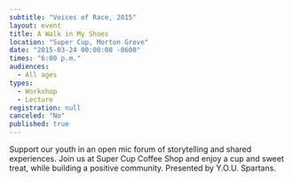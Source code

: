 ```yaml
---
subtitle: "Voices of Race, 2015"
layout: event
title: A Walk in My Shoes
location: "Super Cup, Morton Grove"
date: "2015-03-24 00:00:00 -0600"
times: "6:00 p.m."
audiences: 
  - All ages
types: 
  - Workshop
  - Lecture
registration: null
canceled: "No"
published: true
---
```


Support our youth in an open mic forum of storytelling and shared experiences. Join us at Super Cup Coffee Shop and enjoy a cup and sweet treat, while building a positive community. Presented by Y.O.U. Spartans.